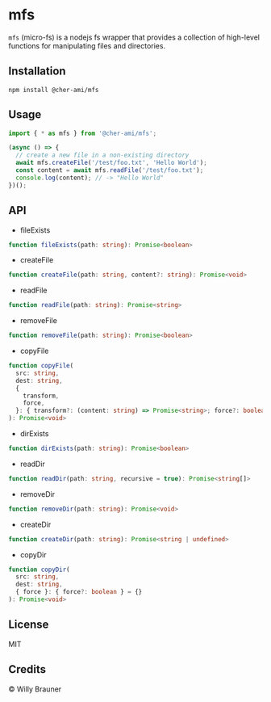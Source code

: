# mfs

`mfs` (micro-fs) is a nodejs fs wrapper that provides a collection of high-level functions for manipulating files and directories.

## Installation

```shell
npm install @cher-ami/mfs
```

## Usage

```js
import { * as mfs } from '@cher-ami/mfs';

(async () => {
  // create a new file in a non-existing directory
  await mfs.createFile('/test/foo.txt', 'Hello World');
  const content = await mfs.readFile('/test/foo.txt');
  console.log(content); // -> "Hello World"
})();
```

## API

- fileExists

```ts
function fileExists(path: string): Promise<boolean>
```

- createFile

```ts
function createFile(path: string, content?: string): Promise<void>
```

- readFile

```ts
function readFile(path: string): Promise<string>
```

- removeFile

```ts
function removeFile(path: string): Promise<boolean>
```

- copyFile

```ts
function copyFile(
  src: string,
  dest: string,
  {
    transform,
    force,
  }: { transform?: (content: string) => Promise<string>; force?: boolean }
): Promise<void>
```

- dirExists

```ts
function dirExists(path: string): Promise<boolean>
```

- readDir

```ts
function readDir(path: string, recursive = true): Promise<string[]>
```

- removeDir

```ts
function removeDir(path: string): Promise<void>
```

- createDir

```ts
function createDir(path: string): Promise<string | undefined>
```

- copyDir

```ts
function copyDir(
  src: string,
  dest: string,
  { force }: { force?: boolean } = {}
): Promise<void>
```

## License

MIT

## Credits

© Willy Brauner
